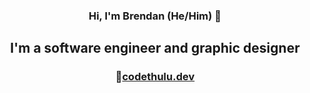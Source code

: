 
<h3 align="center">Hi, I'm Brendan (He/Him) 👋</h3>
<h2 align="center">I'm a software engineer and graphic designer</h2>
<h3 align="center">🔗<a href="https://www.codethulu.dev">codethulu.dev</a></h3>
